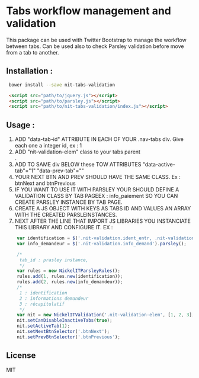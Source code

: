 # Tabs workflow management and validation
This package can be used with Twitter Bootstrap to manage the workflow between tabs.
Can be used also to check Parsley validation before move from a tab to another.

## Installation :
```sh
 bower install --save nit-tabs-validation
```   

```html
 <script src="path/to/jquery.js"></script>
 <script src="path/to/parsley.js"></script>
 <script src="path/to/nit-tabs-validation/index.js"></script>

```
## Usage :

1. ADD "data-tab-id" ATTRIBUTE IN EACH <a> OF YOUR .nav-tabs div. Give each one a integer id, ex : 1
2. ADD "nit-validation-elem" class to your tabs parent <div>.
3. ADD TO SAME div BELOW these TOW ATTRIBUTES "data-active-tab"="1" "data-prev-tab"=""
4. YOUR NEXT BTN AND PREV SHOULD HAVE THE SAME CLASS. Ex : btnNext and btnPrevious
5. IF YOU WANT TO USE IT WITH PARSLEY YOUR SHOULD DEFINE A VALIDATION CLASS BY TAB PAGEEX : info_paiement
     SO YOU CAN CREATE PARSLEY INSTANCE BY TAB PAGE.
6. CREATE A JS OBJECT WITH KEYS AS TABS ID AND VALUES AN ARRAY WITH THE CREATED PARSLEINSTANCES.
7. NEXT AFTER THE LINE THAT IMPORT JS LIBRARIES YOU INSTANCIATE THIS LIBRARY AND CONFIGURE IT. EX :

```js
    var identification = $('.nit-validation.ident_entr, .nit-validation.inform_cn').parsley();
    var info_demandeur = $('.nit-validation.info_demand').parsley();

    /*
     tab_id : prasley instance,
     */
    var rules = new NickelITParsleyRules();
    rules.add(1, rules.new(identification));
    rules.add(2, rules.new(info_demandeur));
    /*
     1 : identification
     2 : informations demandeur
     3 : récapitulatif
     */
    var nit = new NickelITValidation('.nit-validation-elem', [1, 2, 3], '.nav.nav-tabs a[data-tab-id]', rules);
    nit.setCanDisableInactiveTabs(true);
    nit.setActiveTab(1);
    nit.setNextBtnSelector('.btnNext');
    nit.setPrevBtnSelector('.btnPrevious');
```

## License 
MIT

